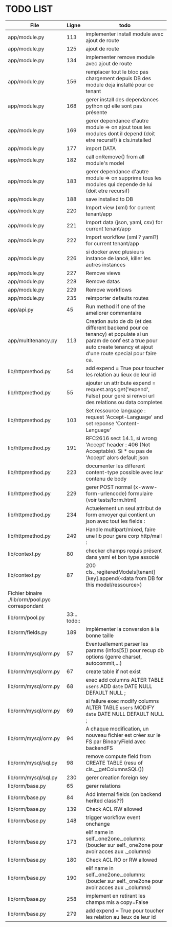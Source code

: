 # TODO LIST

|File|Ligne|todo|
|----|-----|----|
|app/module.py|113| implementer install module avec ajout de route|
|app/module.py|125| ajout de route|
|app/module.py|134| implementer remove module avec ajout de route|
|app/module.py|156| remplacer tout le bloc pas chargement depuis DB des module deja installé pour ce tenant|
|app/module.py|168| gerer install des dependances python qd elle sont pas présente|
|app/module.py|169| gerer dependance d'autre module => on ajout tous les modules dont il depend (doit etre recursif) à cls.installed|
|app/module.py|177| import DATA|
|app/module.py|182| call onRemove() from all module's model|
|app/module.py|183| gerer dependance d'autre module => on supprime tous les modules qui depende de lui (doit etre recursif)|
|app/module.py|188| save installed to DB|
|app/module.py|220| Import view (xml) for current tenant/app|
|app/module.py|221| Import data (json, yaml, csv) for current tenant/app|
|app/module.py|222| Import workflow (xml ? yaml?) for current tenant/app|
|app/module.py|226| si docker avec plusieurs instance de lancé, killer les autres instances|
|app/module.py|227| Remove views|
|app/module.py|228| Remove datas|
|app/module.py|229| Remove workflows|
|app/module.py|235| reimporter defaults routes|
|app/api.py|45|Run method if one of the  ameliorer commentaire|
|app/multitenancy.py|113| Creation auto de db (et des different backend pour ce tenancy) et populate si un param de conf est a true pour auto create tenancy et ajout d'une route special pour faire ca.|
|lib/httpmethod.py|54| add expend = True pour toucher les relation au lieux de leur id|
|lib/httpmethod.py|55| ajouter un attribute expend = request.args.get('expend', False) pour geré si renvoi url des relations ou data completes|
|lib/httpmethod.py|103| Set ressource language : request 'Accept-Language' and set reponse 'Content-Language'|
|lib/httpmethod.py|191| RFC2616 sect 14.1, si wrong 'Accept' header : 406 (Not Acceptable). Si * ou pas de 'Accept' alors default json|
|lib/httpmethod.py|223| documenter les different content-type possible avec leur contenu de body|
|lib/httpmethod.py|229| gerer POST normal (x-www-form-urlencode) formulaire (voir tests/form.html)|
|lib/httpmethod.py|234| Actuelement un seul attribut de form envoyer qui contient un json avec tout les fields :|
|lib/httpmethod.py|249| Handle multipart/mixed, faire une lib pour gere corp http/mail :|
|lib/context.py|80| checker champs requis présent dans yaml et bon type associé|
|lib/context.py|87|200 cls._regiteredModels[tenant][key].append(<data from DB for this model/ressource>)|
Fichier binaire ./lib/orm/pool.pyc correspondant|
|lib/orm/pool.py|33:.. todo::|
|lib/orm/fields.py|189| implémenter la conversion à la bonne taille|
|lib/orm/mysql/orm.py|57| Eventuellement parser les params (infos[5]) pour recup db options (genre charset, autocommit,...)|
|lib/orm/mysql/orm.py|67| create table if not exist|
|lib/orm/mysql/orm.py|68| exec add columns ALTER TABLE `users` ADD `date` DATE NULL DEFAULT NULL ;|
|lib/orm/mysql/orm.py|69| si failure exec modify columns ALTER TABLE `users` MODIFY `date` DATE NULL DEFAULT NULL ;|
|lib/orm/mysql/orm.py|94| A chaque modification, un nouveau fichier est créer sur le FS par BinearyField avec backendFS|
|lib/orm/mysql/sql.py|98| remove compute field from CREATE TABLE (resu of cls.__getColumnsSQL())|
|lib/orm/mysql/sql.py|230| gerer creation foreign key|
|lib/orm/base.py|65| gerer relations|
|lib/orm/base.py|84| Add internal fields (on backend herited class??)|
|lib/orm/base.py|139| Check ACL RW allowed|
|lib/orm/base.py|148| trigger workflow event onchange|
|lib/orm/base.py|173| elif name in self._one2one._columns: (boucler sur self._one2one pour avoir acces aux ._columns)|
|lib/orm/base.py|180| Check ACL RO or RW allowed|
|lib/orm/base.py|190| elif name in self._one2one._columns: (boucler sur self._one2one pour avoir acces aux ._columns)|
|lib/orm/base.py|258| implement en retirant les champs mis a copy=False|
|lib/orm/base.py|279| add expend = True pour toucher les relation au lieux de leur id|

